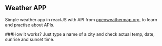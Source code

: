 ## Weather APP

Simple weather app in reactJS with API from [openweathermap.org](https://openweathermap.org/current),
to learn and practise about APIs. 

###How it works?
Just type a name of a city and check actual temp, date, sunrise and sunset time.